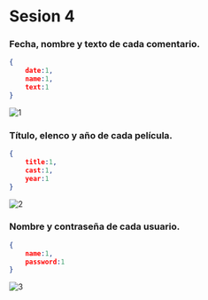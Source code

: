 # Sesion 4

### Fecha, nombre y texto de cada comentario.

```json
{
    date:1,
    name:1,
    text:1
}
```



![1](C:\Users\danbu\Documents\BEDU\sesion4\img\1.png)

### Título, elenco y año de cada película.

```json
{
    title:1,
    cast:1,
    year:1
}
```

![2](C:\Users\danbu\Documents\BEDU\sesion4\img\2.png)

### Nombre y contraseña de cada usuario.

```json
{
    name:1,
    password:1
}
```

![3](C:\Users\danbu\Documents\BEDU\sesion4\img\3.png)

